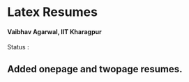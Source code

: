 # Latex Resumes
#### Vaibhav Agarwal, IIT Kharagpur


Status :
## Added onepage and twopage resumes.
